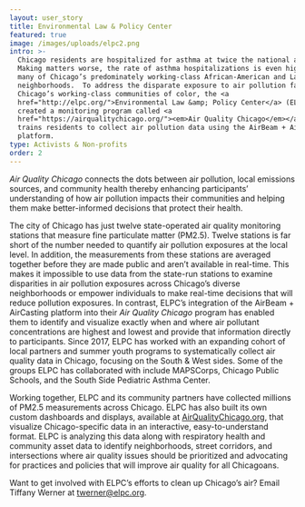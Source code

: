 ```yaml
---
layout: user_story
title: Environmental Law & Policy Center
featured: true
image: /images/uploads/elpc2.png
intro: >-
  Chicago residents are hospitalized for asthma at twice the national average. 
  Making matters worse, the rate of asthma hospitalizations is even higher in
  many of Chicago’s predominately working-class African-American and Latinx
  neighborhoods.  To address the disparate exposure to air pollution faced by
  Chicago’s working-class communities of color, the <a
  href="http://elpc.org/">Environmental Law &amp; Policy Center</a> (ELPC)
  created a monitoring program called <a
  href="https://airqualitychicago.org/"><em>Air Quality Chicago</em></a> that
  trains residents to collect air pollution data using the AirBeam + AirCasting
  platform.  
type: Activists & Non-profits
order: 2
---
```

<em>Air Quality Chicago</em> connects the dots between air pollution, local emissions sources, and community health thereby enhancing participants’ understanding of how air pollution impacts their communities and helping them make better-informed decisions that protect their health.

The city of Chicago has just twelve state-operated air quality monitoring stations that measure fine particulate matter (PM2.5). Twelve stations is far short of the number needed to quantify air pollution exposures at the local level.  In addition, the measurements from these stations are averaged together before they are made public and aren’t available in real-time. This makes it impossible to use data from the state-run stations to examine disparities in air pollution exposures across Chicago’s diverse neighborhoods or empower individuals to make real-time decisions that will reduce pollution exposures.  In contrast, ELPC’s integration of the AirBeam + AirCasting platform into their <em>Air Quality Chicago</em> program has enabled them to identify and visualize exactly when and where air pollutant concentrations are highest and lowest and provide that information directly to participants.  Since 2017, ELPC has worked with an expanding cohort of local partners and summer youth programs to systematically collect air quality data in Chicago, focusing on the South &amp; West sides.  Some of the groups ELPC has collaborated with include MAPSCorps, Chicago Public Schools, and the South Side Pediatric Asthma Center.

Working together, ELPC and its community partners have collected millions of PM2.5 measurements across Chicago. ELPC has also built its own custom dashboards and displays, available at <a href="https://airqualitychicago.org/">AirQualityChicago.org</a>, that visualize Chicago-specific data in an interactive, easy-to-understand format. ELPC is analyzing this data along with respiratory health and community asset data to identify neighborhoods, street corridors, and intersections where air quality issues should be prioritized and advocating for practices and policies that will improve air quality for all Chicagoans.

Want to get involved with ELPC’s efforts to clean up Chicago’s air? Email Tiffany Werner at <a href="mailto:twerner@elpc.org">twerner@elpc.org</a>.
